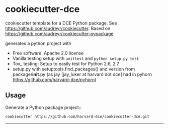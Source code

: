 cookiecutter-dce
======================

cookiecutter template for a DCE Python package. See https://github.com/audreyr/cookiecutter.
Based on https://github.com/audreyr/cookiecutter-pypackage

generates a python project with
* Free software: Apache 2.0 license
* Vanilla testing setup with `unittest` and `python setup.py test`
* Tox_ testing: Setup to easily test for Python 2.6, 2.7
* setup.py with setuptools.find_packages() and version from package/__init__.py
  (as jay [jay_luker at harvard dot dce] had in pyhorn
  https://github.com/harvard-dce/pyhorn)


Usage
-----

Generate a Python package project::

    cookiecutter https://github.com/harvard-dce/cookiecutter-dce.git

---
